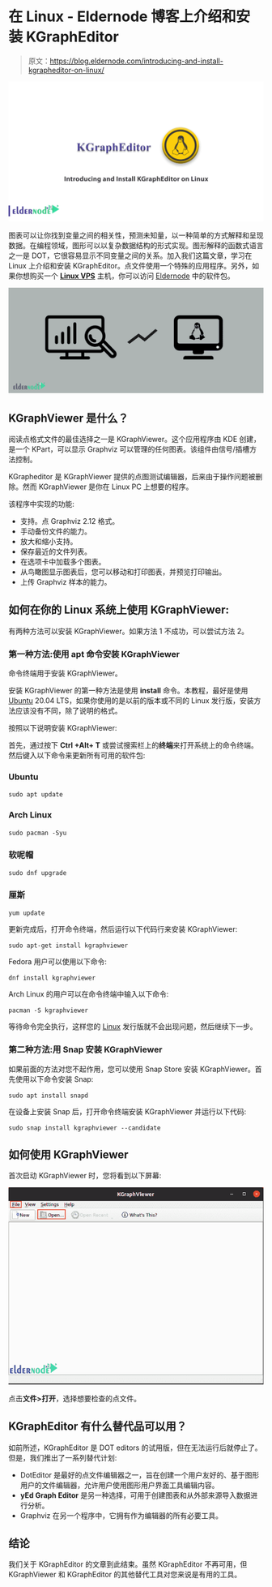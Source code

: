 # 在 Linux - Eldernode 博客上介绍和安装 KGraphEditor

> 原文：<https://blog.eldernode.com/introducing-and-install-kgrapheditor-on-linux/>

![Introducing and Install KGraphEditor on Linux](img/8f5b64f2353e4aeabd146554563fc159.png)

图表可以让你找到变量之间的相关性，预测未知量，以一种简单的方式解释和呈现数据。在编程领域，图形可以以复杂数据结构的形式实现。图形解释的函数式语言之一是 DOT，它很容易显示不同变量之间的关系。加入我们这篇文章，学习在 Linux 上介绍和安装 KGraphEditor。点文件使用一个特殊的应用程序。另外，如果你想购买一个 [**Linux VPS**](https://eldernode.com/linux-vps/) 主机，你可以访问 [Eldernode](https://eldernode.com/) 中的软件包。

![Install-KGraphEditor-on-Linux](img/c94167a590c0b6137f03f6ead0828f77.png)

## **KGraphViewer 是什么？**

阅读点格式文件的最佳选择之一是 KGraphViewer。这个应用程序由 KDE 创建，是一个 KPart，可以显示 Graphviz 可以管理的任何图表。该组件由信号/插槽方法控制。

KGrapheditor 是 KGraphViewer 提供的点图测试编辑器，后来由于操作问题被删除。然而 KGraphViewer 是你在 Linux PC 上想要的程序。

该程序中实现的功能:

*   支持。点 Graphviz 2.12 格式。
*   手动备份文件的能力。
*   放大和缩小支持。
*   保存最近的文件列表。
*   在选项卡中加载多个图表。
*   从鸟瞰图显示图表后，您可以移动和打印图表，并预览打印输出。
*   上传 Graphviz 样本的能力。

## **如何在你的 Linux 系统上使用 KGraphViewer:**

有两种方法可以安装 KGraphViewer。如果方法 1 不成功，可以尝试方法 2。

### **第一种方法:使用 apt 命令安装 KGraphViewer**

命令终端用于安装 KGraphViewer。

安装 KGraphViewer 的第一种方法是使用 **install** 命令。本教程，最好是使用 [Ubuntu](https://blog.eldernode.com/tag/ubuntu/) 20.04 LTS，如果你使用的是以前的版本或不同的 Linux 发行版，安装方法应该没有不同，除了说明的格式。

按照以下说明安装 KGraphViewer:

首先，通过按下 **Ctrl +Alt+ T** 或尝试搜索栏上的**终端**来打开系统上的命令终端。然后键入以下命令来更新所有可用的软件包:

### **Ubuntu**

```
sudo apt update
```

### **Arch Linux**

```
sudo pacman -Syu
```

### **软呢帽**

```
sudo dnf upgrade
```

### **厘斯**

```
yum update
```

更新完成后，打开命令终端，然后运行以下代码行来安装 KGraphViewer:

```
sudo apt-get install kgraphviewer
```

Fedora 用户可以使用以下命令:

```
dnf install kgraphviewer
```

Arch Linux 的用户可以在命令终端中输入以下命令:

```
pacman -S kgraphviewer
```

等待命令完全执行，这样您的 [Linux](https://blog.eldernode.com/tag/linux/) 发行版就不会出现问题，然后继续下一步。

### **第二种方法:用 Snap 安装 KGraphViewer**

如果前面的方法对您不起作用，您可以使用 Snap Store 安装 KGraphViewer。首先使用以下命令安装 Snap:

```
sudo apt install snapd
```

在设备上安装 Snap 后，打开命令终端安装 KGraphViewer 并运行以下代码:

```
sudo snap install kgraphviewer --candidate
```

## **如何使用 KGraphViewer**

首次启动 KGraphViewer 时，您将看到以下屏幕:

![how-to-use-KGraphViewer](img/8410f169bbb7a25e0f9c7de49eadb44d.png)

点击**文件>打开**，选择想要检查的点文件。

## **KGraphEditor 有什么替代品可以用？**

如前所述，KGraphEditor 是 DOT editors 的试用版，但在无法运行后就停止了。但是，我们推出了一系列替代计划:

*   DotEditor 是最好的点文件编辑器之一，旨在创建一个用户友好的、基于图形用户的文件编辑器，允许用户使用图形用户界面工具编辑内容。
*   **yEd Graph Editor** 是另一种选择，可用于创建图表和从外部来源导入数据进行分析。
*   Graphviz 在另一个程序中，它拥有作为编辑器的所有必要工具。

## 结论

我们关于 KGraphEditor 的文章到此结束。虽然 KGraphEditor 不再可用，但 KGraphViewer 和 KGraphEditor 的其他替代工具对您来说是有用的工具。